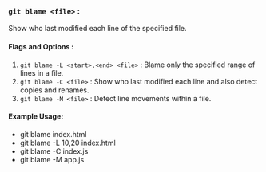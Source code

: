 ### `git blame <file>` : 
Show who last modified each line of the specified file.

#### Flags and Options :
1. `git blame -L <start>,<end> <file>` : Blame only the specified range of lines in a file.
2. `git blame -C <file>` : Show who last modified each line and also detect copies and renames.
3. `git blame -M <file>` : Detect line movements within a file.


#### Example Usage:

* git blame index.html
* git blame -L 10,20 index.html
* git blame -C index.js
* git blame -M app.js
